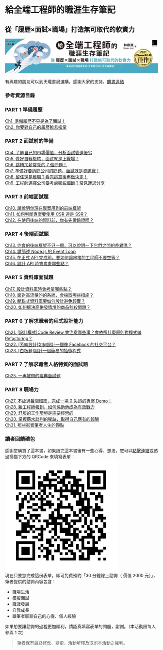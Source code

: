 # 給全端工程師的職涯生存筆記

## 從「履歷×面試×職場」打造無可取代的軟實力

![image](./img/bar.png)

有興趣的朋友可以到天瓏書局選購，感謝大家的支持。[購書連結](https://www.tenlong.com.tw/products/9786263331525)

### 參考資源目錄

### PART 1 準備履歷

[Ch1. 準備履歷不只是為了面試！](/PART_1_準備履歷/Ch1)  
[Ch2. 你要對自己的履歷瞭若指掌](/PART_1_準備履歷/Ch2)

### PART 2 面試前的準備

[Ch4. 了解自己的市場價值，分析面試管道優劣](/PART_2_面試前的準備/Ch4)  
[Ch5. 做好自我檢核，面試就是上戰場！](/PART_2_面試前的準備/Ch5)  
[Ch6. 跳槽加薪常見的 7 個問題！](/PART_2_面試前的準備/Ch6)  
[Ch7. 準備好要詢問公司的問題，面試就是資訊戰！](/PART_2_面試前的準備/Ch7)  
[Ch8. 留任還是離職？看完這篇後再做決定！](/PART_2_面試前的準備/Ch8)  
[Ch9. 工程師選擇公司要考慮哪些細節？常見迷思分享](/PART_2_面試前的準備/Ch9)

### PART 3 前端面試題

[Ch10. 請說明你現在專案用到的前端框架](/PART_3_前端面試題/Ch10)  
[Ch11. 如何判斷專案要使用 CSR 還是 SSR？](/PART_3_前端面試題/Ch11)  
[Ch12. 在使用後端的資料前，你有先做驗證嗎？](/PART_3_前端面試題/Ch12)

### PART 4 後端面試題

[Ch13. 你會的後端框架不只一個，可以說明一下它們之間的差異嗎？](/PART_4_後端面試題/Ch13)  
[Ch14. 請簡述 Node.js 的 Event Loop](/PART_4_後端面試題/Ch14)  
[Ch15. 在正式 API 完成前，要如何讓串接的工程師不要空等？](/PART_4_後端面試題/Ch15)  
[Ch16. 設計 API 時會考慮哪些點？](/PART_4_後端面試題/Ch16)

### PART 5 資料庫面試題

[Ch17. 設計資料庫時會考量哪些點？](/PART_5_資料庫面試題/Ch17)  
[Ch18. 面對高流量的的系統，會採取哪些措施？](/PART_5_資料庫面試題/Ch18)  
[Ch19. 關聯式資料庫要如何設計避免超賣？](/PART_5_資料庫面試題/Ch19)  
[Ch20. 如何解決高併發情境的商品秒殺問題？](/PART_5_資料庫面試題/Ch20)

### PART 6 了解求職者的程式設計能力

[Ch21. [設計模式]Code Review 會注意哪些事？會依照什麼原則對程式做 Refactoring？](/PART_6_了解求職者的程式設計能力/Ch21)  
[Ch22. [系統設計]如何設計一個像 Facebook 的社交平台？](/PART_6_了解求職者的程式設計能力/Ch22)  
[Ch23. [白板題]設計一個簡易的抽獎程式](/PART_6_了解求職者的程式設計能力/Ch23)

### PART 7 了解求職者人格特質的面試題

[Ch25. 一再被問的經典面試題](/PART_7_了解求職者人格特質的面試題/Ch25)

### PART 8 職場力

[Ch27. 不放過每個細節，完成一場 0 失誤的專案 Demo！](/PART_8_職場力/Ch27)  
[Ch28. 新工程師報到，如何協助他成為有效戰力](/PART_8_職場力/Ch28)  
[Ch29. 舒服的工作環境是需要經營的](/PART_8_職場力/Ch29)  
[Ch30. 掌握薪水談判的秘訣，取得自己應有的報酬](/PART_8_職場力/Ch30)  
[Ch31. 那些影響筆者人生的觀點](/PART_8_職場力/Ch31)

### 讀者回饋禮包

感謝您購買了這本書，如果讀完這本書後有一些心得、想法，您可以[點擊連結](https://forms.gle/SpgKD6MfCGHENEXbA)或透過掃描下方的 QRCode 來填寫表單：  
![image](./img/31-1.png)  
現在只要您完成這份表單，即可免費預約「30 分鐘線上諮詢（ 價值 2000 元）」，筆者提供的諮詢內容包含：

- 職場生活
- 模擬面試
- 職涯發展
- 自我成長
- 跟筆者聊聊自己的心得、個人經驗

如果想要讓諮詢的過程更加順利，請認真填寫表單的問題，謝謝。（本活動限每人參與 1 次）

> 筆者保有最終修改、變更、活動解釋及取消本活動之權利。

